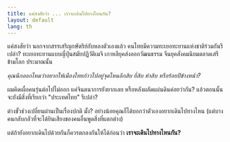 ```yaml
---
title: แค่สงสัยว่า ... เราจะเดินไปทางไหนกัน?
layout: default
lang: th
---
```


<p>แค่สงสัยว่า นอกจากสรรเสริญกษัตริย์กับหลงตัวเองแล้ว คนไทยมีความทะเยอทะยานแห่งชาติร่วมกันรึเปล่า? ทะเยอทะยานแบบญี่ปุ่นสมัยปฏิวัติเมจิ เกาหลียุคส่งออกวัฒนธรรม จีนยุคสังคมนิยมตลาดเสรีข้ามโลก ประมาณนั้น</p>
<p><em>คุณนึกออกไหมว่าอยากให้เมืองไทยก้าวไปอยู่จุดไหนอีกสิบ ยี่สิบ ห้าสิบ หรือร้อยปีข้างหน้า?</em></p>
<p>ผมคิดเผื่อคนรุ่นต่อไปไม่ออก แค่จินตนาการยังยากเลย หรือหลังผลัดแผ่นดินค่อยว่ากัน? แล้วตอนนั้นจะยังมีสิ่งที่เรียกว่า "ประเทศไทย" รึเปล่า?</p>
<p>ต่างขั้วช่วงเปลี่ยนผ่านเป็นเรื่องปกติ มั้ง? อย่างน้อยคุณก็ได้บอกว่าตัวเองอยากเดินไปทางไหน (แต่บางคนกลับกลัวที่จะได้ยินเสียงของคนอื่นพูดสิ่งที่แตกต่าง) </p>
<p>แต่ถ้ายังอยากเดินไปด้วยกันก็ควรตกลงกันให้ได้ก่อนว่า <strong>เราจะเดินไปทางไหนกัน?</strong></p>
